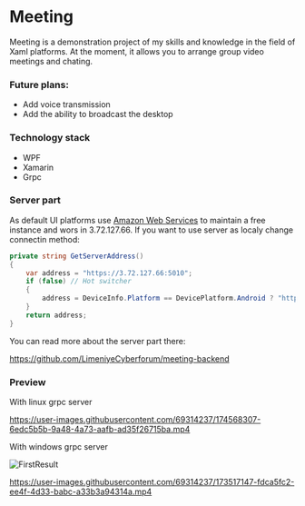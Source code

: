 # Meeting

Meeting is a demonstration project of my skills and knowledge in the field of Xaml platforms.
At the moment, it allows you to arrange group video meetings and chating.

### Future plans:
- Add voice transmission
- Add the ability to broadcast the desktop

### Technology stack

- WPF
- Xamarin
- Grpc

### Server part

As default UI platforms use [Amazon Web Services]([url](https://aws.amazon.com/)) to maintain a free instance and wors in 3.72.127.66.
If you want to use server as localy change connectin method:
```C#
private string GetServerAddress()
{
    var address = "https://3.72.127.66:5010";
    if (false) // Hot switcher
    {
        address = DeviceInfo.Platform == DevicePlatform.Android ? "https://10.0.2.2:5010" : "https://localhost:5010";
    }
    return address;
}
```

You can read more about the server part there:

https://github.com/LimeniyeCyberforum/meeting-backend 

### Preview

With linux grpc server

https://user-images.githubusercontent.com/69314237/174568307-6edc5b5b-9a48-4a73-aafb-ad35f26715ba.mp4

With windows grpc server

![FirstResult](https://user-images.githubusercontent.com/69314237/173238871-c4aa1190-1f58-48d2-b5dc-baef62598a59.png)

https://user-images.githubusercontent.com/69314237/173517147-fdca5fc2-ee4f-4d33-babc-a33b3a94314a.mp4

